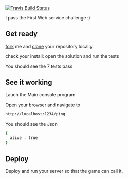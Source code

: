 [![Travis Build Status](https://travis-ci.org/yosethegame/dotnet-nancy-example.svg?branch=master)](https://travis-ci.org/yosethegame/dotnet-nancy-example)

I pass the First Web service challenge :)

## Get ready

[fork](https://help.github.com/articles/fork-a-repo) me and [clone](https://help.github.com/articles/fork-a-repo#step-2-clone-your-fork) your repository locally.

check your install: open the solution and run the tests

You should see the 7 tests pass

## See it working

Lauch the Main console program

Open your browser and navigate to

```sh
http://localhost:1234/ping
```

You should see the Json 

```sh
{ 
  alive : true 
}
```

## Deploy

Deploy and run your server so that the game can call it.


